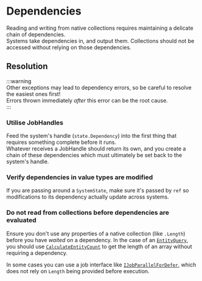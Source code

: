 # Dependencies

Reading and writing from native collections requires maintaining a delicate chain of dependencies.  
Systems take dependencies in, and output them. Collections should not be accessed without relying on those dependencies.

## Resolution

:::warning  
Other exceptions may lead to dependency errors, so be careful to resolve the easiest ones first!  
Errors thrown immediately *after* this error can be the root cause.  
:::

### Utilise JobHandles
Feed the system's handle (`state.Dependency`) into the first thing that requires something complete before it runs.  
Whatever receives a JobHandle should return its own, and you create a chain of these dependencies which must ultimately be set back to the system's handle.  

### Verify dependencies in value types are modified
If you are passing around a `SystemState`, make sure it's passed by `ref` so modifications to its dependency actually update across systems.

### Do not read from collections before dependencies are evaluated
Ensure you don't use any properties of a native collection (like `.Length`) before you have *waited* on a dependency. In the case of an [`EntityQuery`](https://docs.unity3d.com/Packages/com.unity.entities@latest/index.html?subfolder=/api/Unity.Entities.EntityQuery.html), you should use [`CalculateEntityCount`](https://docs.unity3d.com/Packages/com.unity.entities@latest/index.html?subfolder=/api/Unity.Entities.EntityQuery.CalculateEntityCount.html#Unity_Entities_EntityQuery_CalculateEntityCount) to get the length of an array without requiring a dependency.

In some cases you can use a job interface like [`IJobParallelForDefer`](https://docs.unity3d.com/Packages/com.unity.collections@latest/index.html?subfolder=/api/Unity.Jobs.IJobParallelForDefer.html), which does not rely on `Length` being provided before execution.
